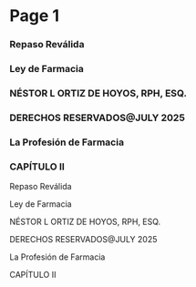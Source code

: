# Page 1

### Repaso Reválida

### Ley de Farmacia

### NÉSTOR L ORTIZ DE HOYOS, RPH, ESQ.

### DERECHOS RESERVADOS@JULY 2025

### La Profesión de Farmacia

### CAPÍTULO II

Repaso Reválida

Ley de Farmacia

NÉSTOR L ORTIZ DE HOYOS, RPH, ESQ.

DERECHOS RESERVADOS@JULY 2025

La Profesión de Farmacia

CAPÍTULO II

